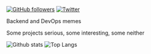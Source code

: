 [![GitHub followers](https://img.shields.io/github/followers/Tristan9?style=social)](https://github.com/Tristan9)
[![Twitter](https://img.shields.io/twitter/follow/_tde9?style=social)](https://twitter.com/_tde9)

Backend and DevOps memes

Some projects serious, some interesting, some neither

![Github stats](https://github-readme-stats.vercel.app/api?username=Tristan971&show_icons=true&include_all_commits=true&count_private=true&line_height=28)
![Top Langs](https://github-readme-stats.vercel.app/api/top-langs/?username=Tristan971&layout=compact&langs_count=12)
